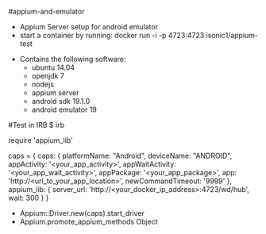 #appium-and-emulator
* Appium Server setup for android emulator
* start a container by running: docker run -i -p 4723:4723 isonic1/appium-test

- Contains the following software:
	- ubuntu 14.04
	- openjdk 7
	- nodejs
	- appium server
	- android sdk 19.1.0
	- android emulator 19

#Test in IRB
$ irb

require 'appium_lib'

caps = {
  caps: {
    platformName: "Android",
    deviceName: "ANDROID",
    appActivity: '<your_app_activity>',
    appWaitActivity: '<your_app_wait_activity>', 
    appPackage: '<your_app_package>', 
    app: 'http://<url_to_your_app_location>',
    newCommandTimeout: '9999'
  },
  appium_lib: {
    server_url: 'http://<your_docker_ip_address>:4723/wd/hub',
    wait: 300
  }
}

- Appium::Driver.new(caps).start_driver
- Appium.promote_appium_methods Object